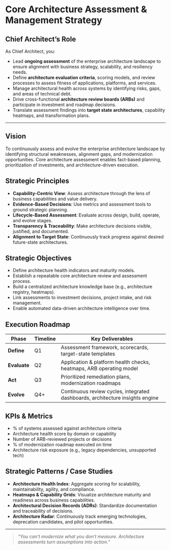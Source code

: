 # Core Architecture Assessment & Management Strategy

## Chief Architect’s Role

As Chief Architect, you:
- Lead **ongoing assessment** of the enterprise architecture landscape to ensure alignment with business strategy, scalability, and resiliency needs.
- Define **architecture evaluation criteria**, scoring models, and review processes to assess fitness of applications, platforms, and services.
- Manage architectural health across systems by identifying risks, gaps, and areas of technical debt.
- Drive cross-functional **architecture review boards (ARBs)** and participate in investment and roadmap decisions.
- Translate assessment findings into **target state architectures**, capability heatmaps, and transformation plans.

---

## Vision

To continuously assess and evolve the enterprise architecture landscape by identifying structural weaknesses, alignment gaps, and modernization opportunities. Core architecture assessment enables fact-based planning, prioritization of investments, and architecture-driven execution.

## Strategic Principles

- **Capability-Centric View**: Assess architecture through the lens of business capabilities and value delivery.
- **Evidence-Based Decisions**: Use metrics and assessment tools to ground strategic planning.
- **Lifecycle-Based Assessment**: Evaluate across design, build, operate, and evolve stages.
- **Transparency & Traceability**: Make architecture decisions visible, justified, and documented.
- **Alignment to Target State**: Continuously track progress against desired future-state architectures.

## Strategic Objectives

- Define architecture health indicators and maturity models.
- Establish a repeatable core architecture review and assessment process.
- Build a centralized architecture knowledge base (e.g., architecture registry, heatmaps).
- Link assessments to investment decisions, project intake, and risk management.
- Enable automated data-driven architecture intelligence over time.

## Execution Roadmap

| Phase       | Timeline | Key Deliverables |
|-------------|----------|------------------|
| **Define**     | Q1       | Assessment framework, scorecards, target-state templates |
| **Evaluate**   | Q2       | Application & platform health checks, heatmaps, ARB operating model |
| **Act**        | Q3       | Prioritized remediation plans, modernization roadmaps |
| **Evolve**     | Q4+      | Continuous review cycles, integrated dashboards, architecture insights engine |

## KPIs & Metrics

- % of systems assessed against architecture criteria
- Architecture health score by domain or capability
- Number of ARB-reviewed projects or decisions
- % of modernization roadmap executed on time
- Architecture risk exposure (e.g., legacy dependencies, unsupported tech)

## Strategic Patterns / Case Studies

- **Architecture Health Index**: Aggregate scoring for scalability, maintainability, agility, and compliance.
- **Heatmaps & Capability Grids**: Visualize architecture maturity and readiness across business capabilities.
- **Architectural Decision Records (ADRs)**: Standardize documentation and traceability of decisions.
- **Architecture Radar**: Continuously track emerging technologies, deprecation candidates, and pilot opportunities.

---

> _“You can’t modernize what you don’t measure. Architecture assessments turn assumptions into action.”_
